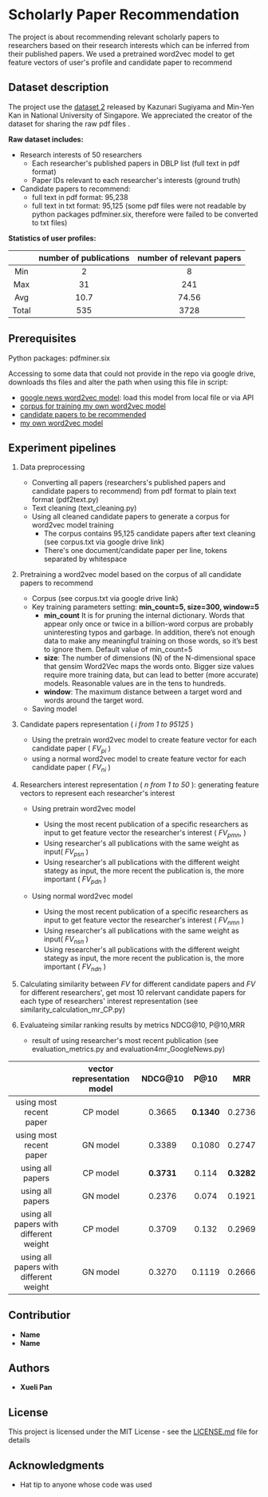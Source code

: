 # Scholarly Paper Recommendation

The project is about recommending relevant scholarly papers to researchers based on their research interests which can be inferred from their published papers. We used a pretrained word2vec model to get feature vectors of user's profile and candidate paper to recommend


## Dataset description
The project use the [dataset 2](https://scholarbank.nus.edu.sg/handle/10635/146027) released by Kazunari Sugiyama and Min-Yen Kan in National University of Singapore. We appreciated the creator of the dataset for sharing the raw pdf files .

**Raw dataset includes:**

* Research interests of 50 researchers
	* Each researcher's published papers in DBLP list (full text in pdf format)
	* Paper IDs relevant to each researcher's interests (ground truth)
* Candidate papers to recommend:
	* full text in pdf format: 95,238
	* full text in txt format: 95,125 (some pdf files were not readable by python packages pdfminer.six, therefore were failed to be converted to txt files)
 
**Statistics of user profiles:**

|      |   number of publications  | number of relevant papers|
|:-------------: | :-------------: | :-------------: |
| Min            | 2               |8              |
| Max            | 31              |241            |
| Avg            | 10.7           |74.56          |
|Total|535|3728|



	




## Prerequisites

Python packages: pdfminer.six

Accessing to some data that could not provide in the repo via google drive, downloads ths files and alter the path when using this file in script:

* [google news word2vec model](https://drive.google.com/open?id=0B7XkCwpI5KDYNlNUTTlSS21pQmM): load this model from local file or via API
* [corpus for training my own word2vec model](https://drive.google.com/file/d/12wYxounFPHThUgITpqq-ViGsWBLrpUy3/view?usp=sharing)
* [candidate papers to be recommended](https://drive.google.com/file/d/1iVFhC7bcgls8o6PwIRTmlxXzFyI4Y4Qv/view?usp=sharing)
* [my own word2vec model](https://drive.google.com/open?id=1-47kS8UgQAIKv6sEuDUlvWwvR53L7I84)

## Experiment pipelines

1. Data preprocessing
	* Converting all papers (researchers's published papers and candidate papers to recommend) from pdf format to plain text format (pdf2text.py)
	* Text cleaning (text_cleaning.py)
	* Using all cleaned candidate papers to generate a corpus for word2vec model training
		* The corpus contains 95,125 candidate papers after text cleaning (see corpus.txt via google drive link)
		* There's one document/candidate paper per line, tokens separated by whitespace
	
2. Pretraining a  word2vec model based on the corpus of all candidate papers to recommend
	* Corpus (see corpus.txt via google drive link)
	* Key training parameters setting: **min_count=5, size=300, window=5**
		* **min_count** It is for pruning the internal dictionary. Words that appear only once or twice in a billion-word corpus are probably uninteresting typos and garbage. In addition, there’s not enough data to make any meaningful training on those words, so it’s best to ignore them. Default value of min_count=5
		* **size**: The number of dimensions (N) of the N-dimensional space that gensim Word2Vec maps the words onto. Bigger size values require more training data, but can lead to better (more accurate) models. Reasonable values are in the tens to hundreds.
		* **window**: The maximum distance between a target word and words around the target word.
	* Saving model

3. Candidate papers representation ( *i from 1 to 95125* )
	* Using the pretrain word2vec model to create feature vector for each candidate paper ( *FV<sub>pi</sub>* )
	* using a normal word2vec model to create feature vector for each candidate paper ( *FV<sub>ni</sub>* )
	
4. Researchers interest representation ( *n from 1 to 50* ): generating feature vectors to represent each researcher's interest
	* Using pretrain word2vec model
		* Using the most recent publication of a specific researchers as input to get feature vector the researcher's interest ( *FV<sub>pmn</sub>*, )
		* Using researcher's all publications with the same weight as input( *FV<sub>psn</sub>* )
		* Using researcher's all publications with the different weight stategy as input, the more recent the publication is, the more important ( *FV<sub>pdn</sub>* )
		
	* Using normal word2vec model
		* Using the most recent publication of a specific researchers as input to get feature vector the researcher's interest ( *FV<sub>nmn</sub>* )
		* Using researcher's all publications with the same weight as input( *FV<sub>nsn</sub>* )
		* Using researcher's all publications with the different weight stategy as input, the more recent the publication is, the more important ( *FV<sub>ndn</sub>* )
		
5. Calculating similarity between *FV* for different candidate papers and *FV* for different researchers', get most 10 relervant candidate papers for each type of researchers' interest representation (see similarity\_calculation_mr\_CP.py)

6. Evaluateing similar ranking results by metrics NDCG@10, P@10,MRR
	* result of using researcher's most recent publication (see evaluation\_metrics.py and evaluation4mr_GoogleNews.py)

|     |vector representation model| NDCG@10 |  P@10  |MRR     |
|:---:|:-------------: | :-------------: | :----: | :-----:|
| using most recent paper| CP model|0.3665 |**0.1340** |0.2736 |
| using most recent paper| GN model|0.3389|  0.1080 |0.2747 |
| using all papers| CP model|**0.3731** |0.114 |**0.3282** |
| using all papers| GN model| 0.2376 | 0.074  |0.1921 |
| using all papers with different weight| CP model| 0.3709 | 0.132  |0.2969 |
| using all papers with different weight| GN model| 0.3270 | 0.1119  |0.2666 |





## Contributior
* **Name**
* **Name**
## Authors

* **Xueli Pan** 

## License

This project is licensed under the MIT License - see the [LICENSE.md](LICENSE.md) file for details

## Acknowledgments

* Hat tip to anyone whose code was used

